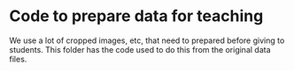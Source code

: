 # Code to prepare data for teaching

We use a lot of cropped images, etc, that need to prepared before giving to students. 
This folder has the code used to do this from the original data files.